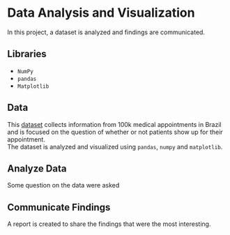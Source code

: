 # Data Analysis and Visualization

In this project, a dataset is analyzed and findings are communicated. 

## Libraries
* `NumPy`
* `pandas`
* `Matplotlib`

## Data
This [dataset](https://www.google.com/url?q=https%3A%2F%2Fd17h27t6h515a5.cloudfront.net%2Ftopher%2F2017%2FOctober%2F59dd2e9a_noshowappointments-kagglev2-may-2016%2Fnoshowappointments-kagglev2-may-2016.csv&sa=D&source=docs) collects information from 100k medical appointments in Brazil and is focused on the question of whether or not patients show up for their appointment. <br>
The dataset is analyzed and visualized using `pandas`, `numpy` and `matplotlib`.

## Analyze Data
Some question on the data were asked

## Communicate Findings
A report is created to share the findings that were the most interesting.
